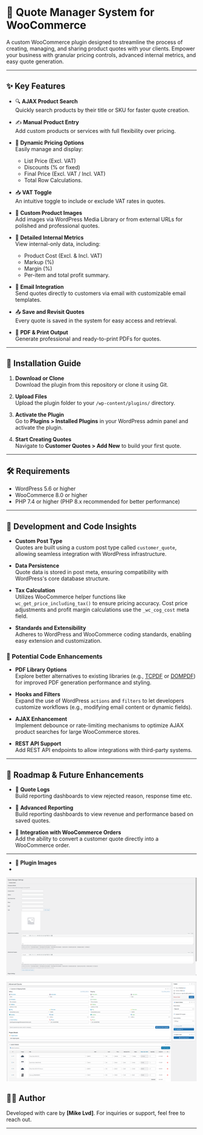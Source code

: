 # 🧾 Quote Manager System for WooCommerce
A custom WooCommerce plugin designed to streamline the process of creating, managing, and sharing product quotes with your clients. Empower your business with granular pricing controls, advanced internal metrics, and easy quote generation.

---

## ✨ Key Features

- 🔍 **AJAX Product Search**  
  Quickly search products by their title or SKU for faster quote creation.

- ✍️ **Manual Product Entry**  
  Add custom products or services with full flexibility over pricing.

- 🧾 **Dynamic Pricing Options**  
  Easily manage and display:
  - List Price (Excl. VAT)
  - Discounts (% or fixed)
  - Final Price (Excl. VAT / Incl. VAT)
  - Total Row Calculations.

- 📥 **VAT Toggle**  
  An intuitive toggle to include or exclude VAT rates in quotes.

- 📸 **Custom Product Images**  
  Add images via WordPress Media Library or from external URLs for polished and professional quotes.

- 📄 **Detailed Internal Metrics**  
  View internal-only data, including:
  - Product Cost (Excl. & Incl. VAT)
  - Markup (%)
  - Margin (%)
  - Per-item and total profit summary.

- 📧 **Email Integration**  
  Send quotes directly to customers via email with customizable email templates.

- 📤 **Save and Revisit Quotes**  
  Every quote is saved in the system for easy access and retrieval.

- 📄 **PDF & Print Output**  
  Generate professional and ready-to-print PDFs for quotes.

---

## 🚀 Installation Guide

1. **Download or Clone**  
   Download the plugin from this repository or clone it using Git.

2. **Upload Files**  
   Upload the plugin folder to your `/wp-content/plugins/` directory.

3. **Activate the Plugin**  
   Go to **Plugins > Installed Plugins** in your WordPress admin panel and activate the plugin.

4. **Start Creating Quotes**  
   Navigate to **Customer Quotes > Add New** to build your first quote.

---

## 🛠️ Requirements

- WordPress 5.6 or higher
- WooCommerce 8.0 or higher
- PHP 7.4 or higher (PHP 8.x recommended for better performance)

---

## 🧪 Development and Code Insights

- **Custom Post Type**  
  Quotes are built using a custom post type called `customer_quote`, allowing seamless integration with WordPress infrastructure.

- **Data Persistence**  
  Quote data is stored in post meta, ensuring compatibility with WordPress's core database structure.

- **Tax Calculation**  
  Utilizes WooCommerce helper functions like `wc_get_price_including_tax()` to ensure pricing accuracy. Cost price adjustments and profit margin calculations use the `_wc_cog_cost` meta field.

- **Standards and Extensibility**  
  Adheres to WordPress and WooCommerce coding standards, enabling easy extension and customization.

### 🔧 Potential Code Enhancements
- **PDF Library Options**  
  Explore better alternatives to existing libraries (e.g., [TCPDF](https://tcpdf.org) or [DOMPDF](https://github.com/dompdf/dompdf)) for improved PDF generation performance and styling.

- **Hooks and Filters**  
  Expand the use of WordPress `actions` and `filters` to let developers customize workflows (e.g., modifying email content or dynamic fields).

- **AJAX Enhancement**  
  Implement debounce or rate-limiting mechanisms to optimize AJAX product searches for large WooCommerce stores.

- **REST API Support**  
  Add REST API endpoints to allow integrations with third-party systems.

---

## 📌 Roadmap & Future Enhancements

- 📜 **Quote Logs**  
  Build reporting dashboards to view rejected reason, response time etc.

- 📜 **Advanced Reporting**  
  Build reporting dashboards to view revenue and performance based on saved quotes.

- 🔄 **Integration with WooCommerce Orders**  
  Add the ability to convert a customer quote directly into a WooCommerce order.

---
- 📸 **Plugin Images**
-
![Settings Page of the Plugin](assets/images/plugin/Settings.png)

![Quote Customer Page in the Plugin](assets/images/plugin/Quote%20Customer.png)

## 🧑‍💻 Author

Developed with care by **[Mike Lvd]**. For inquiries or support, feel free to reach out.

---
